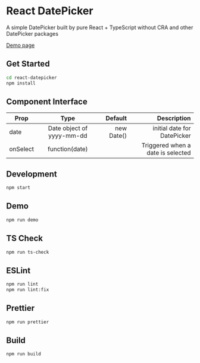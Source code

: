 # React DatePicker

A simple DatePicker built by pure React + TypeScript without CRA and other DatePicker packages

[Demo page](https://weiyuan1993.github.io/react-datepicker/)

## Get Started

```bash
cd react-datepicker
npm install
```

## Component Interface

| Prop     |           Type            |    Default |                       Description |
| -------- | :-----------------------: | ---------: | --------------------------------: |
| date     | Date object of yyyy-mm-dd | new Date() |       initial date for DatePicker |
| onSelect |      function(date)       |            | Triggered when a date is selected |

## Development

```bash
npm start
```

## Demo

```bash
npm run demo
```

## TS Check

```bash
npm run ts-check
```

## ESLint

```bash
npm run lint
npm run lint:fix
```

## Prettier

```bash
npm run prettier
```

## Build

```bash
npm run build
```

